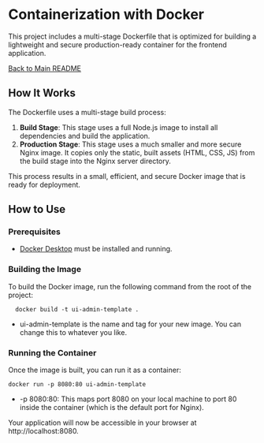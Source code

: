 # Containerization with Docker

This project includes a multi-stage Dockerfile that is optimized for building a lightweight and secure production-ready container for the frontend application.

[Back to Main README](../README.md)

## How It Works

The Dockerfile uses a multi-stage build process:

1.  **Build Stage**: This stage uses a full Node.js image to install all dependencies and build the application.
2.  **Production Stage**: This stage uses a much smaller and more secure Nginx image. It copies only the static, built assets (HTML, CSS, JS) from the build stage into the Nginx server directory.

This process results in a small, efficient, and secure Docker image that is ready for deployment.

## How to Use

### Prerequisites

- [Docker Desktop](https://www.docker.com/products/docker-desktop/) must be installed and running.

### Building the Image

To build the Docker image, run the following command from the root of the project:

`   docker build -t ui-admin-template .   `

- ui-admin-template is the name and tag for your new image. You can change this to whatever you like.

### Running the Container

Once the image is built, you can run it as a container:

`docker run -p 8080:80 ui-admin-template   `

- \-p 8080:80: This maps port 8080 on your local machine to port 80 inside the container (which is the default port for Nginx).

Your application will now be accessible in your browser at http://localhost:8080.
